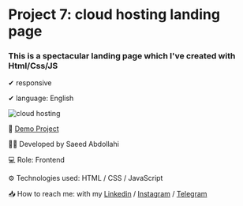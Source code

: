# Project 7: cloud hosting landing page

### This is a spectacular landing page which I've created with Html/Css/JS


✔ responsive 

✔ language: English


![cloud hosting](https://github.com/saeeddev-ir/cloud-hosting-landing-page/assets/105293554/ae4ab3d0-0cc6-4e32-97d3-1afa721a7e29)



🔗 [Demo Project](https://saeeddev-ir.github.io/cloud-hosting-landing-page/)

👨‍💻 Developed by Saeed Abdollahi

💻 Role: Frontend

⚙ Technologies used: HTML / CSS / JavaScript

📥 How to reach me: with my [Linkedin](https://www.linkedin.com/in/saeeddev-ir) / [Instagram](https://instagram.com/saeeddev_ir) / [Telegram](https://t.me/saeeddev_ir)

